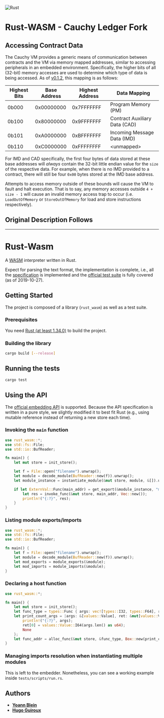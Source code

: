 ![Rust](https://github.com/TheRealBluesun/rust-wasm/workflows/Rust/badge.svg)

# Rust-WASM - Cauchy Ledger Fork

## Accessing Contract Data

The Cauchy VM provides a generic means of communication between contracts and the VM via memory mapped addresses, similar to accessing peripherals in an embedded environment.  Specifically, the higher bits of all (32-bit) memory accesses are used to determine which type of data is being accessed.  As of [v0.1.2](https://github.com/TheRealBluesun/rust-wasm/releases/tag/v0.1.2), this mapping is as follows:



| Highest Bits | Base Address | Highest Address | Data Mapping                  |
| ------------ | ------------ | --------------- | ----------------------------- |
| 0b000        | 0x00000000   | 0x7FFFFFFF      | Program Memory  (PM)          |
| 0b100        | 0x80000000   | 0x9FFFFFFF      | Contract Auxiliary Data (CAD) |
| 0b101        | 0xA0000000   | 0xBFFFFFFF      | Incoming Message Data  (IMD)  |
| 0b110        | 0xC0000000   | 0xFFFFFFFF      | \<unmapped>                   |


For IMD and CAD specifically, the first four bytes of data stored at these base addresses will _always_ contain the 32-bit little endian value for the `size` of the respective data.  For example, when there is no IMD provided to a contract, there will still be four `0x00` bytes stored at the IMD base address.

Attempts to access memory outside of these bounds will cause the VM to fault and halt execution.  That is to say, any memory accesses outside `4 + size - 1` will cause an invalid memory access trap to occur (i.e. `LoadOutOfMemory` or `StoreOutOfMemory` for load and store instructions respectively).


## Original Description Follows
---
# Rust-Wasm
A [WASM](http://webassembly.org/) interpreter written in Rust.

Expect for parsing the text format, the implementation is complete, i.e., all the [specification](https://webassembly.github.io/spec/core/index.html) is implemented and the [official test suite](https://github.com/WebAssembly/spec/tree/master/test) is fully covered (as of 2019-10-27).

## Getting Started

The project is composed of a library (`rust_wasm`) as well as a test suite.

### Prerequisites

You need [Rust (at least 1.34.0)](https://www.rustup.rs/) to build the project.

### Building the library

```bash
cargo build [--release]
```

## Running the tests

```bash
cargo test
```

## Using the API

The [official embedding API](https://webassembly.github.io/spec/core/appendix/embedding.html) is supported.
Because the API specification is written in a pure style, we slightly modified it to best fit Rust (e.g., using mutable reference instead of returning a new store each time).

### Invoking the `main` function

```rust
use rust_wasm::*;
use std::fs::File;
use std::io::BufReader;

fn main() {
	let mut store = init_store();

	let f = File::open("filename").unwrap();
	let module = decode_module(BufReader::new(f)).unwrap();
	let module_instance = instantiate_module(&mut store, module, &[]).unwrap();

	if let ExternVal::Func(main_addr) = get_export(&module_instance, "main").unwrap() {
		let res = invoke_func(&mut store, main_addr, Vec::new());
		println!("{:?}", res);
	}
}
```

### Listing module exports/imports

```rust
use rust_wasm::*;
use std::fs::File;
use std::io::BufReader;

fn main() {
	let f = File::open("filename").unwrap();
	let module = decode_module(BufReader::new(f)).unwrap();
	let mod_exports = module_exports(&module);
	let mod_imports = module_imports(&module);
}
```

### Declaring a host function

```rust
use rust_wasm::*;

fn main() {
	let mut store = init_store();
	let func_type = types::Func { args: vec![types::I32, types::F64], result: vec![types::I64] };
	let print_count_args = |args: &[values::Value], ret: &mut[values::Value]| {
		println!("{:?}", args);
		ret[0] = values::Value::I64(args.len() as u64);
		None
	};
	let func_addr = alloc_func(&mut store, &func_type, Box::new(print_count_args));
}
```

### Managing imports resolution when instantiating multiple modules

This is left to the embedder. Nonetheless, you can see a working example inside `tests/scripts/run.rs`.

## Authors

* **[Yoann Blein](https://github.com/yblein)**
* **[Hugo Guiroux](https://github.com/HugoGuiroux)**
